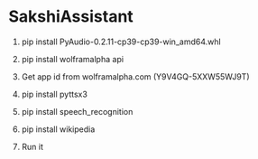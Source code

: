 # SakshiAssistant

1) pip install PyAudio-0.2.11-cp39-cp39-win_amd64.whl

2) pip install wolframalpha api

3) Get app id from wolframalpha.com (Y9V4GQ-5XXW55WJ9T)

5) pip install pyttsx3

6) pip install speech_recognition

7) pip install wikipedia

8) Run it 
